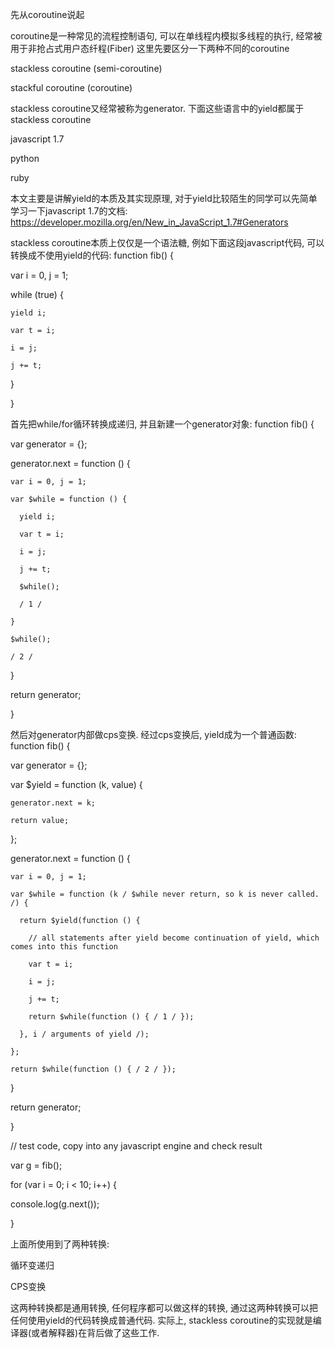 先从coroutine说起

coroutine是一种常见的流程控制语句, 可以在单线程内模拟多线程的执行, 经常被用于非抢占式用户态纤程(Fiber) 这里先要区分一下两种不同的coroutine

stackless coroutine (semi-coroutine)

stackful coroutine (coroutine)

stackless coroutine又经常被称为generator. 下面这些语言中的yield都属于stackless coroutine

javascript 1.7

python

ruby

本文主要是讲解yield的本质及其实现原理, 对于yield比较陌生的同学可以先简单学习一下javascript 1.7的文档: https://developer.mozilla.org/en/New_in_JavaScript_1.7#Generators

stackless coroutine本质上仅仅是一个语法糖, 例如下面这段javascript代码, 可以转换成不使用yield的代码: function fib() {

var i = 0, j = 1;

while (true) {

```
yield i;

var t = i;

i = j;

j += t;
```

}

}

首先把while/for循环转换成递归, 并且新建一个generator对象: function fib() {

var generator = {};

generator.next = function () {

```
var i = 0, j = 1;

var $while = function () {

  yield i;

  var t = i;

  i = j;

  j += t;

  $while();

  / 1 /

}

$while();

/ 2 /
```

}

return generator;

}

然后对generator内部做cps变换. 经过cps变换后, yield成为一个普通函数: function fib() {

var generator = {};

var $yield = function (k, value) {

```
generator.next = k;

return value;
```

};

generator.next = function () {

```
var i = 0, j = 1;

var $while = function (k / $while never return, so k is never called. /) {

  return $yield(function () {

    // all statements after yield become continuation of yield, which comes into this function

    var t = i;

    i = j;

    j += t;

    return $while(function () { / 1 / });

  }, i / arguments of yield /);

};

return $while(function () { / 2 / });
```

}

return generator;

}

// test code, copy into any javascript engine and check result

var g = fib();

for (var i = 0; i < 10; i++) {

console.log(g.next());

}

上面所使用到了两种转换:

循环变递归

CPS变换

这两种转换都是通用转换, 任何程序都可以做这样的转换, 通过这两种转换可以把任何使用yield的代码转换成普通代码. 实际上, stackless coroutine的实现就是编译器(或者解释器)在背后做了这些工作.
